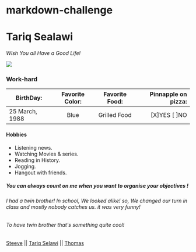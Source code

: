 # markdown-challenge

# Tariq Sealawi #
*Wish You all Have a Good Life!*

![](https://i.imgur.com/3fAd0w8.gif?1)

### Work-hard ###

| BirthDay: | Favorite Color:| Favorite Food:| Pinnapple on pizza:| 
| ----------|:-------:|:--------:| ------------:|
| 25 March, 1988| Blue | Grilled Food|[X]YES [ ]NO|

#### Hobbies
* Listening news.
* Watching Movies & series. 
* Reading in History. 
* Jogging. 
* Hangout with friends.  

##### You can always count on me when you want to organise your objectives !

###### I had a twin brother! In school, We looked alike! so, We changed our turn in class and mostly nobody catches us. it was very funny!
###### To have twin brother that's something quite cool!

[Steeve](https://github.com/SteeveDEV-web/markdown_challenge) ||
[Tariq Selawi](https://github.com/Tselawi/markdown-challenge.git) || 
[Thomas](https://github.com/ChardomeThomas/markdown-challenge)
